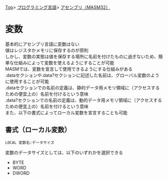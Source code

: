 [Top](../../../index.md)\>
[プログラミング言語](../../pgl.md)\>
[アセンブリ（MASM32）](../language_0001.md)

# 変数

基本的にアセンブリ言語に変数はない  
値はレジスタかメモリに保存するのが原則  
しかし、変数の実態は値を保存する場所に名前を付けたものに過ぎないため、簡単な仕組みによって変数を使えるようにすることが可能  
MASMでは、変数を宣言して使用できるようにする仕組みがある  
.dataセクションや.data?セクションに記述した名前は、グローバル変数のように使用することが可能  
.dataセクションでの名前の定義は、静的データ用メモリ領域に（アクセスするための便宜上の）名前を付けるという意味  
.data?セクションでの名前の定義は、動的データ用メモリ領域に（アクセスするための便宜上の）名前を付けるという意味  
また、以下の書式によってローカル変数を宣言することも可能

## 書式（ローカル変数）

```LOCAL 変数名:データサイズ```

変数のデータサイズとしては、以下のいずれかを選択できる

+ BYTE
+ WORD
+ DWORD